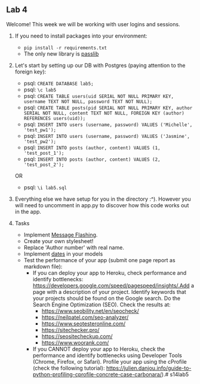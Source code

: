 ## Lab 4

Welcome! This week we will be working with user logins and sessions.

1. If you need to install packages into your environment:
    + `pip install -r requirements.txt`
    + The only new library is [passlib](https://passlib.readthedocs.io/en/stable/)

2. Let's start by setting up our DB with Postgres (paying attention to the foreign key):
    + psql: `CREATE DATABASE lab5;`
    + psql: `\c lab5`
    + psql: `CREATE TABLE users(uid SERIAL NOT NULL PRIMARY KEY, username TEXT NOT NULL, password TEXT NOT NULL);`
    + psql: `CREATE TABLE posts(pid SERIAL NOT NULL PRIMARY KEY, author SERIAL NOT NULL, content TEXT NOT NULL, FOREIGN KEY (author) REFERENCES users(uid));`
    + psql: `INSERT INTO users (username, password) VALUES ('Michelle', 'test_pw1');`
    + psql: `INSERT INTO users (username, password) VALUES ('Jasmine', 'test_pw2');`
    + psql: `INSERT INTO posts (author, content) VALUES (1, 'test_post_1');`
    + psql: `INSERT INTO posts (author, content) VALUES (2, 'test_post_2');`
    
    OR
    
    + psql: `\i lab5.sql`
   
3. Everything else we have setup for you in the directory :^). However you will need to uncomment in app.py to discover how this code works out in the app.

4. Tasks
    + Implement [Message Flashing](https://flask.palletsprojects.com/en/1.1.x/patterns/flashing/).
    + Create your own stylesheet!
    + Replace 'Author number' with real name.
    + Implement [dates](https://docs.sqlalchemy.org/en/13/core/type_basics.html) in your models
    + Test the performance of your app (submit one page report as markdown file):
        + If you can deploy your app to Heroku, check performance and identify bottlenecks: https://developers.google.com/speed/pagespeed/insights/.Add a page with a description of your project. Identify keywords that your projects should be found on the Google search. Do the Search Engine Optimization (SEO). Check the results at:
            - https://www.seobility.net/en/seocheck/
            - https://neilpatel.com/seo-analyzer/
            - https://www.seotesteronline.com/
            - https://sitechecker.pro/
            - https://seositecheckup.com/
            - https://www.woorank.com/
        + If you CANNOT deploy your app to Heroku, check the performance and identify bottlenecks using Developer Tools (Chrome, Firefox, or Safari). Profile your app using the cProfile (check the following tutorial): https://julien.danjou.info/guide-to-python-profiling-cprofile-concrete-case-carbonara/).# s14lab5

